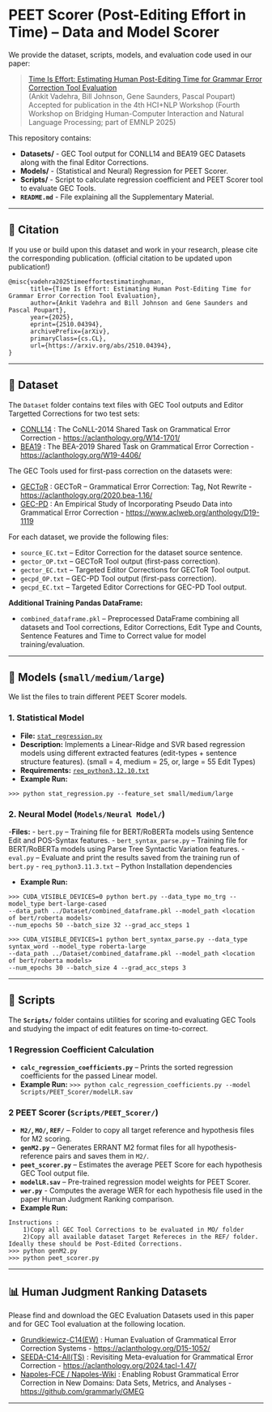 
# PEET Scorer (Post-Editing Effort in Time) – Data and Model Scorer

We provide the dataset, scripts, models, and evaluation code used in our paper:
> [Time Is Effort: Estimating Human Post-Editing Time for Grammar Error Correction Tool Evaluation](https://arxiv.org/abs/2510.04394)<br>
>(Ankit Vadehra, Bill Johnson, Gene Saunders, Pascal Poupart)<br>
>Accepted for publication in the 4th HCI+NLP Workshop (Fourth Workshop on Bridging Human-Computer Interaction and Natural Language Processing; part of EMNLP 2025)<br>

This repository contains:
- **Datasets/** - GEC Tool output for CONLL14 and BEA19 GEC Datasets along with the final Editor Corrections.
- **Models/** - (Statistical and Neural) Regression for PEET Scorer.
- **Scripts/** - Script to calculate regression coefficient and PEET Scorer tool to evaluate GEC Tools.
- **``README.md``** - File explaining all the Supplementary Material.

---

## 📂 Citation

If you use or build upon this dataset and work in your research, please cite the corresponding publication.
(official citation to be updated upon publication!)
```
@misc{vadehra2025timeeffortestimatinghuman,
      title={Time Is Effort: Estimating Human Post-Editing Time for Grammar Error Correction Tool Evaluation}, 
      author={Ankit Vadehra and Bill Johnson and Gene Saunders and Pascal Poupart},
      year={2025},
      eprint={2510.04394},
      archivePrefix={arXiv},
      primaryClass={cs.CL},
      url={https://arxiv.org/abs/2510.04394},
}
```

---

## 📂 Dataset

The `Dataset` folder contains text files with GEC Tool outputs and Editor Targetted Corrections for two test sets:
- [CONLL14](https://www.comp.nus.edu.sg/~nlp/conll14st.html) : The CoNLL-2014 Shared Task on Grammatical Error Correction - https://aclanthology.org/W14-1701/
- [BEA19](https://www.cl.cam.ac.uk/research/nl/bea2019st/) : The BEA-2019 Shared Task on Grammatical Error Correction - https://aclanthology.org/W19-4406/

The GEC Tools used for first-pass correction on the datasets were:
 - [GECToR](https://github.com/grammarly/gector) : GECToR – Grammatical Error Correction: Tag, Not Rewrite - https://aclanthology.org/2020.bea-1.16/
 - [GEC-PD](https://github.com/butsugiri/gec-pseudodata) : An Empirical Study of Incorporating Pseudo Data into Grammatical Error Correction - https://www.aclweb.org/anthology/D19-1119

For each dataset, we provide the following files:

- `source_EC.txt` – Editor Correction for the dataset source sentence.
- `gector_OP.txt` – GECToR Tool output (first-pass correction).
- `gector_EC.txt` – Targeted Editor Corrections for GECToR Tool output.
- `gecpd_OP.txt` – GEC-PD Tool output (first-pass correction).
- `gecpd_EC.txt` – Targeted Editor Corrections for GEC-PD Tool output.

**Additional Training Pandas DataFrame:**
- `combined_dataframe.pkl` – Preprocessed DataFrame combining all datasets and Tool corrections, Editor Corrections, Edit Type and Counts, Sentence Features and Time to Correct value for model training/evaluation.
---
## 📂 Models (`small/medium/large`)
We list the files to train different PEET Scorer models.

### **1. Statistical Model**
- **File:** [`stat_regression.py`](./Models/stat_regression.py)
- **Description:** Implements a Linear-Ridge and SVR based regression models using different extracted features (edit-types + sentence structure features). (small = 4, medium = 25, or, large = 55 Edit Types)
- **Requirements:** [`req_python3.12.10.txt`](./Models/req_python3.12.10.txt)
- **Example Run:**
```
>>> python stat_regression.py --feature_set small/medium/large
```

### **2. Neural Model** (`Models/Neural Model/`)
-**Files:**
    - `bert.py` – Training file for BERT/RoBERTa models using Sentence Edit and POS-Syntax features.
    - `bert_syntax_parse.py` – Training file for BERT/RoBERTa models using Parse Tree Syntactic Variation features.
    - `eval.py` – Evaluate and print the results saved from the training run of `bert.py`
    - `req_python3.11.3.txt` – Python Installation dependencies
 - **Example Run:**
 ```
>>> CUDA_VISIBLE_DEVICES=0 python bert.py --data_type mo_trg --model_type bert-large-cased
--data_path ../Dataset/combined_dataframe.pkl --model_path <location of bert/roberta models>
--num_epochs 50 --batch_size 32 --grad_acc_steps 1

>>> CUDA_VISIBLE_DEVICES=1 python bert_syntax_parse.py --data_type syntax_word --model_type roberta-large
--data_path ../Dataset/combined_dataframe.pkl --model_path <location of bert/roberta models>
--num_epochs 30 --batch_size 4 --grad_acc_steps 3
 ```

---

## 📂 Scripts

The **`Scripts/`** folder contains utilities for scoring and evaluating GEC Tools and studying the impact of edit features on time-to-correct.
### **1 Regression Coefficient Calculation**
- **`calc_regression_coefficients.py`** – Prints the sorted regression coefficients for the passed Linear model.
- **Example Run:**
```>>> python calc_regression_coefficients.py --model Scripts/PEET_Scorer/modelLR.sav```

### **2 PEET Scorer** (`Scripts/PEET_Scorer/`)
- **`M2/`, `MO/`, `REF/`** – Folder to copy all target reference and hypothesis files for M2 scoring.
- **`genM2.py`** – Generates ERRANT M2 format files for all hypothesis-reference pairs and saves them in `M2/`.
- **`peet_scorer.py`** – Estimates the average PEET Score for each hypothesis GEC Tool output file.
- **`modelLR.sav`** – Pre-trained regression model weights for PEET Scorer.
- **`wer.py`** - Computes the average WER for each hypothesis file used in the paper Human Judgment Ranking comparison.
- **Example Run:**
```
Instructions :
	1)Copy all GEC Tool Corrections to be evaluated in MO/ folder
	2)Copy all available dataset Target Refereces in the REF/ folder. Ideally these should be Post-Edited Corrections.
>>> python genM2.py
>>> python peet_scorer.py
```
---
## 📊 Human Judgment Ranking Datasets

Please find and download the GEC Evaluation Datasets used in this paper and for GEC Tool evaluation at the following location.

- [Grundkiewicz-C14(EW)](https://github.com/grammatical/evaluation) : Human Evaluation of Grammatical Error Correction Systems - https://aclanthology.org/D15-1052/
- [SEEDA-C14-All(TS)](https://github.com/tmu-nlp/SEEDA) : Revisiting Meta-evaluation for Grammatical Error Correction - https://aclanthology.org/2024.tacl-1.47/
- [Napoles-FCE / Napoles-Wiki](https://github.com/grammarly/GMEG) : Enabling Robust Grammatical Error Correction in New Domains: Data Sets, Metrics, and Analyses - https://github.com/grammarly/GMEG

---
